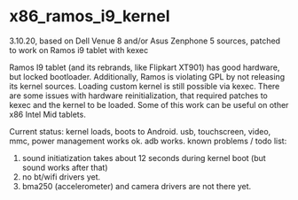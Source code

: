 # x86_ramos_i9_kernel
3.10.20, based on Dell Venue 8 and/or Asus Zenphone 5 sources, patched to work on Ramos i9 tablet with kexec

Ramos I9 tablet (and its rebrands, like Flipkart XT901) has good hardware, but locked bootloader.
Additionally, Ramos is violating GPL by not releasing its kernel sources.
Loading custom kernel is still possible via kexec.
There are some issues with hardware reinitialization, that required patches to kexec and the kernel to be loaded.
Some of this work can be useful on other x86 Intel Mid tablets.

Current status:
kernel loads, boots to Android. usb, touchscreen, video, mmc, power management works ok. adb works.
known problems / todo list:
1) sound initiatization takes about 12 seconds during kernel boot (but sound works after that)
2) no bt/wifi drivers yet.
3) bma250 (accelerometer) and camera drivers are not there yet.
